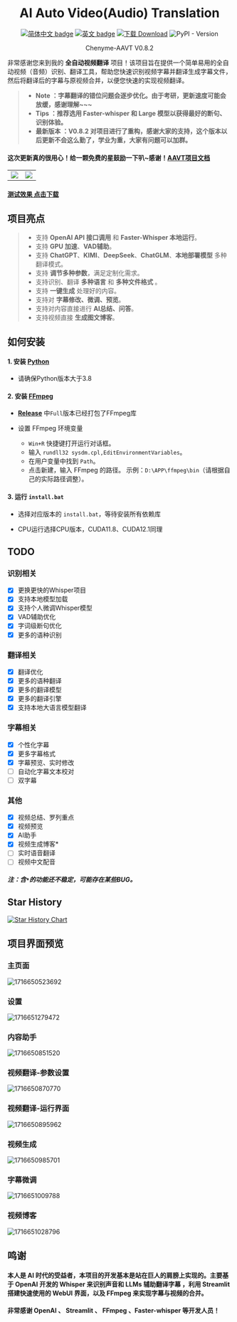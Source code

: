 <div align="center">
  
# AI Auto Video(Audio) Translation 



[![简体中文 badge](https://img.shields.io/badge/%E7%AE%80%E4%BD%93%E4%B8%AD%E6%96%87-Simplified%20Chinese-blue)](./README.md)
[![英文 badge](https://img.shields.io/badge/%E8%8B%B1%E6%96%87-English-blue)](./README-EN.md)
[![下载 Download](https://img.shields.io/github/downloads/Chenyme/Chenyme-AAVT/total.svg?style=flat-square)](https://github.com/Chenyme/Chenyme-AAVT/releases)
![PyPI - Version](https://img.shields.io/pypi/v/AAVT)

Chenyme-AAVT V0.8.2
</div>


非常感谢您来到我的 **全自动视频翻译** 项目！该项目旨在提供一个简单易用的全自动视频（音频）识别、翻译工具，帮助您快速识别视频字幕并翻译生成字幕文件，然后将翻译后的字幕与原视频合并，以便您快速的实现视频翻译。


> - **Note ：字幕翻译的错位问题会逐步优化。由于考研，更新速度可能会放缓，感谢理解~~~**
> - **Tips ：推荐选用 Faster-whisper 和 Large 模型以获得最好的断句、识别体验。**
> - **最新版本 ：V0.8.2 对项目进行了重构，感谢大家的支持，这个版本以后更新不会这么勤了，学业为重，大家有问题可以加群。**

#### 这次更新真的很用心！给一颗免费的星鼓励一下叭~感谢！[AAVT项目文档](https://zwho5v3j233.feishu.cn/wiki/OGcrwinzhi88MkkvEMVcLkDgnzc?from=from_copylink)

<table>
  <tr>
    <td><img src="https://github.com/Chenyme/Chenyme-AAVT/assets/118253778/6641bdc9-02dc-437c-8cc1-160526da162e" /></td>
    <td><img src="https://github.com/Chenyme/Chenyme-AAVT/assets/118253778/b20ddf3c-34c7-460b-bf98-fe66d856c6be" /></td>
  </tr>
</table>

#### [测试效果 点击下载](https://github.com/Chenyme/Chenyme-AAVT/blob/main/public/test_vedio.mp4?raw=true)

## 项目亮点
> *   支持 **OpenAI API 接口调用** 和 **Faster-Whisper 本地运行**。
> *   支持 **GPU 加速**、**VAD辅助**。
> *   支持 **ChatGPT**、**KIMI**、**DeepSeek**、**ChatGLM**、**本地部署模型** 多种翻译模式。
> *   支持 **调节多种参数**，满足定制化需求。
> *   支持识别、翻译 **多种语言** 和 **多种文件格式** 。
> *   支持 **一键生成** 处理好的内容。
> *   支持对 **字幕修改、微调、预览**。
> *   支持对内容直接进行 **AI总结、问答**。
> *   支持视频直接 **生成图文博客**。


## 如何安装

#### 1. 安装 [Python](https://www.python.org/downloads/)

- 请确保Python版本大于3.8

#### 2. 安装 [FFmpeg](https://www.ffmpeg.org/download.html)

- [**Release**](https://github.com/Chenyme/Chenyme-AAVT/releases) 中`Full`版本已经打包了FFmpeg库
 
- 设置 FFmpeg 环境变量
  
  - `Win+R` 快捷键打开运行对话框。
  - 输入 `rundll32 sysdm.cpl,EditEnvironmentVariables`。
  - 在用户变量中找到 `Path`。
  - 点击新建，输入 FFmpeg 的路径。 示例：`D:\APP\ffmpeg\bin`（请根据自己的实际路径调整）。

#### 3. 运行 `install.bat`

- 选择对应版本的 `install.bat`，等待安装所有依赖库
  
- CPU运行选择CPU版本，CUDA11.8、CUDA12.1同理

## TODO


### 识别相关
- [x] 更换更快的Whisper项目
- [x] 支持本地模型加载
- [x] 支持个人微调Whisper模型
- [x] VAD辅助优化
- [x] 字词级断句优化
- [x] 更多的语种识别

### 翻译相关
- [x] 翻译优化
- [x] 更多的语种翻译
- [x] 更多的翻译模型
- [x] 更多的翻译引擎
- [x] 支持本地大语言模型翻译

### 字幕相关
- [x] 个性化字幕
- [x] 更多字幕格式
- [x] 字幕预览、实时修改
- [ ] 自动化字幕文本校对
- [ ] 双字幕

### 其他
- [x] 视频总结、罗列重点
- [x] 视频预览
- [x] AI助手
- [x] 视频生成博客*
- [ ] 实时语音翻译
- [ ] 视频中文配音

##### 注：含`*`的功能还不稳定，可能存在某些BUG。

## Star History

[![Star History Chart](https://api.star-history.com/svg?repos=Chenyme/Chenyme-AAVT&type=Timeline)](https://star-history.com/#Chenyme/Chenyme-AAVT&Timeline)

## 项目界面预览

### 主页面

![1716650523692](https://github.com/Chenyme/Chenyme-AAVT/assets/118253778/17499b5b-7529-40a9-8fa5-3adeb7ff2501)


### 设置

![1716651279472](https://github.com/Chenyme/Chenyme-AAVT/assets/118253778/cf669a85-f844-4e1a-aa3d-09db8d2c24d5)


### 内容助手

![1716650851520](https://github.com/Chenyme/Chenyme-AAVT/assets/118253778/4453d543-7387-44be-95f7-badf33bbb084)


### 视频翻译-参数设置

![1716650870770](https://github.com/Chenyme/Chenyme-AAVT/assets/118253778/ae91cade-5791-4b49-9119-34e863985331)

### 视频翻译-运行界面

![1716650895962](https://github.com/Chenyme/Chenyme-AAVT/assets/118253778/658580c9-2132-4b14-a9fe-b771eec27391)

### 视频生成

![1716650985701](https://github.com/Chenyme/Chenyme-AAVT/assets/118253778/04bdf745-7ece-4c8b-a97b-f779b632dbc3)


### 字幕微调

![1716651009788](https://github.com/Chenyme/Chenyme-AAVT/assets/118253778/33a02ef5-7386-4f34-ba0b-8947f17b78e3)


### 视频博客

![1716651028796](https://github.com/Chenyme/Chenyme-AAVT/assets/118253778/21d3d801-35ce-49d4-9661-c508c61f3ca1)

## 鸣谢

#### 本人是 AI 时代的受益者，本项目的开发基本是站在巨人的肩膀上实现的。主要基于 OpenAI 开发的 Whisper 来识别声音和 LLMs 辅助翻译字幕 ，利用 Streamlit 搭建快速使用的 WebUI 界面，以及 FFmpeg 来实现字幕与视频的合并。
#### 非常感谢 OpenAI 、 Streamlit 、 FFmpeg 、Faster-whisper 等开发人员！
